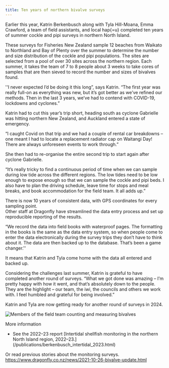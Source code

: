 ```yaml
---
title: Ten years of northern bivalve surveys
---
```


Earlier this year, Katrin Berkenbusch along with Tyla Hill-Moana, Emma Crawford, a team of field assistants, 
and local hap{\=u}  completed ten years of summer cockle and pipi surveys in northern North Island. 

<!--more-->

These surveys for Fisheries New Zealand sample 12 beaches from Waikato 
to Northland and Bay of Plenty over the summer
to determine the number and size distribution of the cockle and pipi populations. 
The sites are selected from a pool of over 30 sites across the northern region. Each summer,
it takes the team of 7 to 8 people about 3 weeks to take cores of samples that are then sieved to
record the number and sizes of bivalves found. 

''I never expected I’d be doing it this long”, says Katrin. “The first year was really full-on as everything was new, 
but it’s got better as we’ve refined our methods. Then in the last 3 years, we’ve had to contend with COVID-19, lockdowns and cyclones.”  

Katrin had to cut this year’s trip short, heading south as cyclone Gabrielle was hitting northern New Zealand,
 and Auckland entered a state of emergency. 

“I caught Covid on that trip and we had a couple of rental car breakdowns – one meant I had to locate a replacement 
radiator cap on Waitangi Day! There are always unforeseen events to work through.”

She then had to re-organise the entire second trip to start again after cyclone Gabrielle. 

“It’s really tricky to find a continuous period of time when we can sample during low tide across the 
 different regions. The low tides need to be low enough to expose enough so that we can sample the cockle
 and pipi beds. I also have to plan the driving schedule, leave time for stops and meal breaks, and book accommodation
 for the field team. It all adds up.” 

There is now 10 years of consistent data, with GPS coordinates for every sampling point.  
Other staff at Dragonfly have streamlined the data entry process and set up reproducible reporting of the results.

“We record the data into field books with waterproof pages. The formatting in the books is the same as the data entry system, so when people come to enter the data electronically during the survey trips they don’t have to think about it.  The data are then backed up
to the database. That’s been a game changer.''

It means that Katrin and Tyla come home with the data all entered and backed up. 

Considering the challenges last summer, Katrin is grateful to have completed another round of
surveys.  “What we got done was amazing – I’m pretty happy with how it went, and that’s absolutely down
 to the people. They are the highlight – our team, the iwi, the councils and others we work with. I feel humbled 
 and grateful for being involved.”
 
 Katrin and Tyla are now getting ready for another round of surveys in 2024.

![Members of the field team counting and measuring bivalves](/news/2023-11-16-tenyears-surveys/field-team.jpg)


More information

* See the 2022–23 report [Intertidal shellfish monitoring in the northern North Island region, 2022–23.] (/publications/berkenbusch_intertidal_2023.html)
 
Or read previous stories about the monitoring surveys. 
https://www.dragonfly.co.nz/news/2021-10-26-bivalve-update.html
